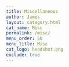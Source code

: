 ```yaml
---
title: Miscellaneous
author: James
layout: category.html
cat_name: Misc
permalink: /misc/
menu_order: 50
menu_title: Misc
cat_logo: headshot.png
exclude: true
---
```

